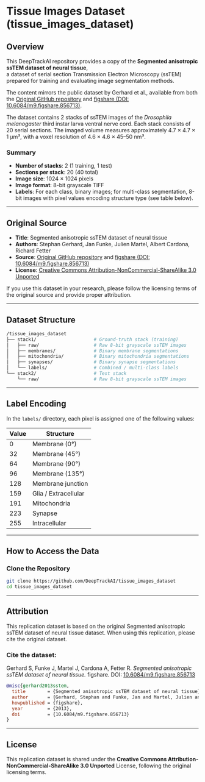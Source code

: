 # Tissue Images Dataset (tissue_images_dataset)

## Overview

This DeepTrackAI repository provides a copy of the **Segmented anisotropic ssTEM dataset of neural tissue**,  
a dataset of serial section Transmission Electron Microscopy (ssTEM) prepared for training and evaluating image segmentation methods.

The content mirrors the public dataset by Gerhard et al., available from both the [Original GitHub repository](https://github.com/unidesigner/groundtruth-drosophila-vnc) and [figshare (DOI: 10.6084/m9.figshare.856713)](https://doi.org/10.6084/m9.figshare.856713).

The dataset contains 2 stacks of ssTEM images of the *Drosophila melanogaster* third instar larva ventral nerve cord. Each stack consists of 20 serial sections. The imaged volume measures approximately 4.7 × 4.7 × 1 μm³, with a voxel resolution of 4.6 × 4.6 × 45–50 nm³.

### Summary
- **Number of stacks**: 2 (1 training, 1 test)  
- **Sections per stack**: 20 (40 total)  
- **Image size**: 1024 × 1024 pixels    
- **Image format**: 8-bit grayscale TIFF  
- **Labels**: For each class, binary images; for multi-class segmentation, 8-bit images with pixel values encoding structure type (see table below).

---

## Original Source

- **Title**: Segmented anisotropic ssTEM dataset of neural tissue  
- **Authors**: Stephan Gerhard, Jan Funke, Julien Martel, Albert Cardona, Richard Fetter  
- **Source**: [Original GitHub repository](https://github.com/unidesigner/groundtruth-drosophila-vnc) and [figshare (DOI: 10.6084/m9.figshare.856713)](https://doi.org/10.6084/m9.figshare.856713)  
- **License**: [Creative Commons Attribution-NonCommercial-ShareAlike 3.0 Unported](http://creativecommons.org/licenses/by-nc-sa/3.0/)

If you use this dataset in your research, please follow the licensing terms of the original source and provide proper attribution.

---

## Dataset Structure

```bash
/tissue_images_dataset
├── stack1/                     # Ground-truth stack (training)
│   ├── raw/                    # Raw 8-bit grayscale ssTEM images
│   ├── membranes/              # Binary membrane segmentations 
│   ├── mitochondria/           # Binary mitochondria segmentations
│   ├── synapses/               # Binary synapse segmentations
│   └── labels/                 # Combined / multi-class labels
└── stack2/                     # Test stack 
    └── raw/                    # Raw 8-bit grayscale ssTEM images
```

---

## Label Encoding

In the `labels/` directory, each pixel is assigned one of the following values:

| Value | Structure                          |
|-------|------------------------------------|
| 0     | Membrane (0°)                      |
| 32    | Membrane (45°)                     |
| 64    | Membrane (90°)                     |
| 96    | Membrane (135°)                    |
| 128   | Membrane junction                  |
| 159   | Glia / Extracellular                |
| 191   | Mitochondria                       |
| 223   | Synapse                            |
| 255   | Intracellular                      |

---

## How to Access the Data

### Clone the Repository
```bash
git clone https://github.com/DeepTrackAI/tissue_images_dataset
cd tissue_images_dataset
```

---

## Attribution

This replication dataset is based on the original Segmented anisotropic ssTEM dataset of neural tissue dataset. When using this replication, please cite the original dataset.

### Cite the dataset:
Gerhard S, Funke J, Martel J, Cardona A, Fetter R. *Segmented anisotropic ssTEM dataset of neural tissue.* figshare. DOI: [10.6084/m9.figshare.856713](https://doi.org/10.6084/m9.figshare.856713)

```bibtex
@misc{gerhard2013sstem,
  title        = {Segmented anisotropic ssTEM dataset of neural tissue},
  author       = {Gerhard, Stephan and Funke, Jan and Martel, Julien and Cardona, Albert and Fetter, Richard},
  howpublished = {figshare},
  year         = {2013},
  doi          = {10.6084/m9.figshare.856713}
}
```

---

## License

This replication dataset is shared under the **Creative Commons Attribution-NonCommercial-ShareAlike 3.0 Unported** License, following the original licensing terms.
